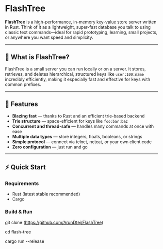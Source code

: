 # FlashTree

**FlashTree** is a high-performance, in-memory key-value store server written in Rust. Think of it as a lightweight, super-fast database you talk to using classic text commands—ideal for rapid prototyping, learning, small projects, or anywhere you want speed and simplicity.

---

## 🚀 What is FlashTree?

FlashTree is a small server you can run locally or on a server. It stores, retrieves, and deletes hierarchical, structured keys like `user:100:name` incredibly efficiently, making it especially fast and effective for keys with common prefixes.

---

## 🌟 Features

- **Blazing fast** — thanks to Rust and an efficient trie-based backend
- **Trie structure** — space-efficient for keys like `foo:bar:baz`
- **Concurrent and thread-safe** — handles many commands at once with ease
- **Multiple data types** — store integers, floats, booleans, or strings
- **Simple protocol** — connect via telnet, netcat, or your own client code
- **Zero configuration** — just run and go

---

## ⚡ Quick Start

### Requirements

- Rust (latest stable recommended)
- Cargo

### Build & Run

git clone (https://github.com/ArunDtej/FlashTree)

cd flash-tree

cargo run --release


